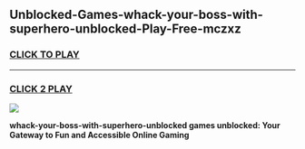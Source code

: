 
## Unblocked-Games-whack-your-boss-with-superhero-unblocked-Play-Free-mczxz
<h3>
<a href="https://premium76.site?title=whack-your-boss-with-superhero-unblocked&ref=19M">CLICK TO PLAY</a></h3>
<hr>

<h3>
<a href="https://premium76.site?title=whack-your-boss-with-superhero-unblocked&ref=19M">CLICK 2 PLAY</a>
  
</h3>

<a href="https://premium76.site?title=whack-your-boss-with-superhero-unblocked&ref=19M"><img src="https://clearcache.store/games.png"></a>


**whack-your-boss-with-superhero-unblocked games unblocked: Your Gateway to Fun and Accessible Online Gaming**
